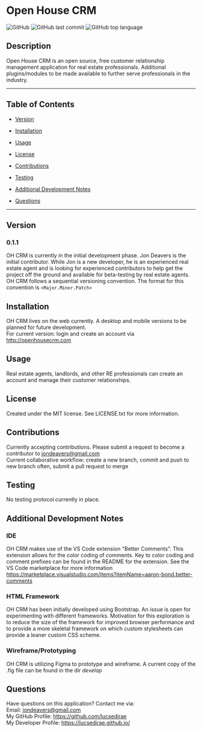# Open House CRM

![GitHub](https://img.shields.io/github/license/LucSedirae/open-house-crm?color=39%2C%20255%2C%200%20&style=for-the-badge)
![GitHub last commit](https://img.shields.io/github/last-commit/LucSedirae/open-house-crm?style=for-the-badge)
![GitHub top language](https://img.shields.io/github/languages/top/LucSedirae/open-house-crm?style=for-the-badge)

## Description
Open House CRM is an open source, free customer relationship management application for real estate professionals. Additional plugins/modules to be made available to further serve professionals in the industry. 

<hr>

## Table of Contents 

* [Version](#version)

* [Installation](#installation)

* [Usage](#usage)

* [License](#license)

* [Contributions](#contributions)

* [Testing](#testing)

* [Additional Development Notes](#additional-development-notes)

* [Questions](#questions)

<hr>

## Version
### 0.1.1
OH CRM is currently in the initial development phase. Jon Deavers is the initial contributor. While Jon is a new developer, he is an experienced real estate agent and is looking for experienced contributors to help get the project off the ground and available for beta-testing by real estate agents.<br>
OH CRM follows a sequential versioning convention. The format for this convention is `<Major.Minor.Patch>` 

## Installation
OH CRM lives on the web currently. A desktop and mobile versions to be planned for future development.<br>
For current version: login and create an account via http://openhousecrm.com

## Usage
Real estate agents, landlords, and other RE professionals can create an account and manage their customer relationships. 

## License
Created under the MIT license. See LICENSE.txt for more information.

## Contributions
Currently accepting contributions. Please submit a request to become a contributor to jondeavers@gmail.com<br>
Current collaborative workflow: create a new branch, commit and push to new branch often, submit a pull request to merge

## Testing
No testing protocol currently in place.

## Additional Development Notes
### IDE
OH CRM makes use of the VS Code extension "Better Comments". This extension allows for the color coding of comments. Key to color coding and comment prefixes can be found in the README for the extension. See the VS Code marketplace for more information<br>
https://marketplace.visualstudio.com/items?itemName=aaron-bond.better-comments
### HTML Framework
OH CRM has been initially developed using Bootstrap. An issue is open for experimenting with different frameworks. Motivation for this exploration is to reduce the size of the framework for improved browser performance and to provide a more skeletal framework on which custom stylesheets can provide a leaner custom CSS scheme.
### Wireframe/Prototyping
OH CRM is utilizing Figma to prototype and wireframe. A  current copy of the .fig file can be found in the dir *develop*

## Questions
Have questions on this application? Contact me via:<br>
Email: jondeavers@gmail.com <br>
My GitHub Profile: https://github.com/lucsedirae <br>
My Developer Profile: https://lucsedirae.github.io/
